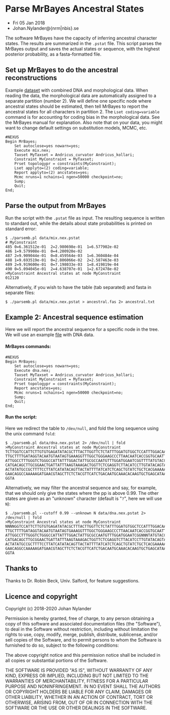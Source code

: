 # Parse MrBayes Ancestral States

- Fri 05 Jan 2018
- Johan.Nylander\@{nrm|nbis}.se

The software MrBayes have the capacity of inferring ancestral character states.
The results are summarized in the `.pstat` file. This script parses the MrBayes
output and saves the actual states or sequence, with the highest posterior
probability, as a fasta-formatted file.

## Set up MrBayes to do the ancestral reconstructions

Example [dataset](data/mix.nex) with combined DNA and morphological data.
When reading the data, the morphological data are automatically assigned
to a separate partition (number 2). We will define one specific node where
ancestral states should be estimated, then tell MrBayes to report the
ancestral states for all characters in partition 2. The `Lset coding=variable`
command is for accounting for coding bias in the morphological data. See
the MrBayes manual for explanation. Also note that on your data, you might
want to change default settings on substitution models, MCMC, etc.

    #NEXUS
    Begin MrBayes;
        Set autoclose=yes nowarn=yes;
        Execute mix.nex;
        Taxset MyTaxset = Andricus_curvator Andricus_kollari;
        Constraint MyConstraint = MyTaxset;
        Prset topologypr = constraints(MyConstraint);
        Lset applyto=(2) coding=variable;
        Report applyto=(2) ancstates=yes;
        Mcmc nruns=1 nchains=1 ngen=50000 checkpoint=no;
        Sump;
        Quit;
    End;


## Parse the output from MrBayes

Run the script with the `.pstat` file as input. The resulting sequence is written
to standard out, while the details about state probabilities is printed on standard
error:

    $ ./parsemb.pl data/mix.nex.pstat
    # MyConstraint
    485	0=6.361512e-01	2=2.980698e-01	1=6.577902e-02	
    486	1=9.579908e-01	0=4.200920e-02	
    487	2=9.909044e-01	0=8.459564e-03	1=6.360484e-04	
    488	1=9.693519e-01	0=2.806066e-02	2=2.587463e-03	
    489	2=9.919600e-01	0=7.198033e-03	1=8.419819e-04	
    490	0=5.094045e-01	2=4.638707e-01	1=2.672478e-02	
    >MyConstraint Ancestral states at node MyConstraint
    012120

Alternatively, if you wish to have the table (tab separated) and fasta in
separate files:

    $ ./parsemb.pl data/mix.nex.pstat > ancestral.fas 2> ancestral.txt


## Example 2: Ancestral sequence estimation

Here we will report the ancestral sequence for a specific node in the tree.
We will use an example [file](data/dna.nex) with DNA data.

#### MrBayes commands:

    #NEXUS
    Begin MrBayes;
        Set autoclose=yes nowarn=yes;
        Execute dna.nex;
        Taxset MyTaxset = Andricus_curvator Andricus_kollari;
        Constraint MyConstraint = MyTaxset;
        Prset topologypr = constraints(MyConstraint);
        Report ancstates=yes;
        Mcmc nruns=1 nchains=1 ngen=50000 checkpoint=no;
        Sump;
        Quit;
    End;

#### Run the script:

Here we redirect the table to `/dev/null`, and fold the long sequence using the
unix command `fold`:

    $ ./parsemb.pl data/dna.nex.pstat 2> /dev/null | fold
    >MyConstraint Ancestral states at node MyConstraint
    TCTTGGTCCATTCTTGTGTGAGATATACGCTTTACTTGGTTCTCTATTTGGATGTGGCTCCATTTGGACAATGTGTATGA
    TTGCTTTTGATAGGTACAATGTAATAGTGAAAGGTTTGGCTGGGAAGCCCTTAACAATCACCGGTGCAATTATACGCATA
    ATTGGCCTTTGGGTCTGGGCCATTATTTGGACTATTGCGCCAATGTTTGGATGGAATCGGTTTTATGTACCTGAAGGTAA
    CATGACAGCTTGCGGAACTGATTATTTAAGTAAAGACTGGTTCTCGAGGTCTTACATCCTTGTATACAGTATCTTCGTAT
    ACTATATGCCGCTTTTCCTTATCATATACAGTTACTATTTTATCATCTCAGCTGTATCTGCTCACGAAAAAGCAATGCGC
    GAACAGGCCAAAAAGATGAACGTAGCTTCTCTACGTTCATCTGACAATGCAAACACAAGTGCTGAGCATAAACTCGCAAA
    GGTA

Alternatively, we may filter the ancestral sequence and say, for example, that we
should only give the states where the pp is above 0.99. The other states are given
as an "unknown" character (default is "`?`", here we will use `N`):

    $ ./parsemb.pl --cutoff 0.99 --unknown N data/dna.nex.pstat 2> /dev/null | fold
    >MyConstraint Ancestral states at node MyConstraint
    NNNNGGTCCATTCTTGTGTGAGATATACGCTTTACTTGGTTCTCTATTTGGATGTGGCTCCATTTGGACAATGTGTATGA
    TTGCTTTTGATAGGTACAATGTAATAGTGAAAGGTTTGGCTGGGAAGCCCTTAACAATCACCGGTGCAATTATACGCATA
    ATTGGCCTTTGGGTCTGGGCCATTATTTGGACTATTGCGCCAATGTTTGGATGGAATCGGNNNTATGTACCTGAAGGTAA
    CATGACAGCTTGCGGAACTGATTATTTAAGTAAAGACTGGTTCTCGAGGTCTTACATCCTTGTATACAGTATCTTCGTAT
    ACTATATGCCGCTTTTCCTTATCATATACAGTTACTATTTTATCATCTCAGCTGTATCTGCTCACGAAAAAGCAATGCGC
    GAACAGGCCAAAAAGATGAACGTAGCTTCTCTACGTTCATCTGACAATGCAAACACAAGTGCTGAGCATAAACTCGCAAA
    GGTA


## Thanks to

Thanks to Dr. Robin Beck, Univ. Salford, for feature suggestions.

## Licence and copyright

Copyright (c) 2018-2020 Johan Nylander

Permission is hereby granted, free of charge, to any person obtaining a copy
of this software and associated documentation files (the "Software"), to deal
in the Software without restriction, including without limitation the rights
to use, copy, modify, merge, publish, distribute, sublicense, and/or sell
copies of the Software, and to permit persons to whom the Software is
furnished to do so, subject to the following conditions:

The above copyright notice and this permission notice shall be included in all
copies or substantial portions of the Software.

THE SOFTWARE IS PROVIDED "AS IS", WITHOUT WARRANTY OF ANY KIND, EXPRESS OR
IMPLIED, INCLUDING BUT NOT LIMITED TO THE WARRANTIES OF MERCHANTABILITY,
FITNESS FOR A PARTICULAR PURPOSE AND NONINFRINGEMENT. IN NO EVENT SHALL THE
AUTHORS OR COPYRIGHT HOLDERS BE LIABLE FOR ANY CLAIM, DAMAGES OR OTHER
LIABILITY, WHETHER IN AN ACTION OF CONTRACT, TORT OR OTHERWISE, ARISING FROM,
OUT OF OR IN CONNECTION WITH THE SOFTWARE OR THE USE OR OTHER DEALINGS IN THE
SOFTWARE.
